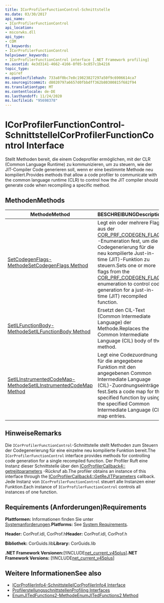 ```yaml
---
title: ICorProfilerFunctionControl-Schnittstelle
ms.date: 03/30/2017
api_name:
- ICorProfilerFunctionControl
api_location:
- mscorwks.dll
api_type:
- COM
f1_keywords:
- ICorProfilerFunctionControl
helpviewer_keywords:
- ICorProfilerFunctionControl interface [.NET Framework profiling]
ms.assetid: 4e3d3141-4662-4166-8f05-bc857c1b4216
topic_type:
- apiref
ms.openlocfilehash: 733a8f0bc7e8c19823827297a50f9c6906614ca7
ms.sourcegitcommit: d8020797a6657d0fbbdff362b80300815f682f94
ms.translationtype: MT
ms.contentlocale: de-DE
ms.lasthandoff: 11/24/2020
ms.locfileid: "95698378"
---
```

# <a name="icorprofilerfunctioncontrol-interface"></a><span data-ttu-id="7118b-102">ICorProfilerFunctionControl-Schnittstelle</span><span class="sxs-lookup"><span data-stu-id="7118b-102">ICorProfilerFunctionControl Interface</span></span>

<span data-ttu-id="7118b-103">Stellt Methoden bereit, die einem Codeprofiler ermöglichen, mit der CLR (Common Language Runtime) zu kommunizieren, um zu steuern, wie der JIT-Compiler Code generieren soll, wenn er eine bestimmte Methode neu kompiliert.</span><span class="sxs-lookup"><span data-stu-id="7118b-103">Provides methods that allow a code profiler to communicate with the common language runtime (CLR) to control how the JIT compiler should generate code when recompiling a specific method.</span></span>  
  
## <a name="methods"></a><span data-ttu-id="7118b-104">Methoden</span><span class="sxs-lookup"><span data-stu-id="7118b-104">Methods</span></span>  
  
|<span data-ttu-id="7118b-105">Methode</span><span class="sxs-lookup"><span data-stu-id="7118b-105">Method</span></span>|<span data-ttu-id="7118b-106">BESCHREIBUNG</span><span class="sxs-lookup"><span data-stu-id="7118b-106">Description</span></span>|  
|------------|-----------------|  
|[<span data-ttu-id="7118b-107">SetCodegenFlags-Methode</span><span class="sxs-lookup"><span data-stu-id="7118b-107">SetCodegenFlags Method</span></span>](icorprofilerfunctioncontrol-setcodegenflags-method.md)|<span data-ttu-id="7118b-108">Legt ein oder mehrere Flags aus der [COR_PRF_CODEGEN_FLAGS](cor-prf-codegen-flags-enumeration.md) -Enumeration fest, um die Codegenerierung für die neu kompilierte Just-in-time (JIT)-Funktion zu steuern.</span><span class="sxs-lookup"><span data-stu-id="7118b-108">Sets one or more flags from the [COR_PRF_CODEGEN_FLAGS](cor-prf-codegen-flags-enumeration.md) enumeration to control code generation for a just-in-time (JIT) recompiled function.</span></span>|  
|[<span data-ttu-id="7118b-109">SetILFunctionBody-Methode</span><span class="sxs-lookup"><span data-stu-id="7118b-109">SetILFunctionBody Method</span></span>](icorprofilerfunctioncontrol-setilfunctionbody-method.md)|<span data-ttu-id="7118b-110">Ersetzt den CIL-Text (Common Intermediate Language) der Methode.</span><span class="sxs-lookup"><span data-stu-id="7118b-110">Replaces the Common Intermediate Language (CIL) body of the method.</span></span>|  
|[<span data-ttu-id="7118b-111">SetILInstrumentedCodeMap-Methode</span><span class="sxs-lookup"><span data-stu-id="7118b-111">SetILInstrumentedCodeMap Method</span></span>](icorprofilerfunctioncontrol-setilinstrumentedcodemap-method.md)|<span data-ttu-id="7118b-112">Legt eine Codezuordnung für die angegebene Funktion mit den angegebenen Common Intermediate Language (CIL)-Zuordnungseinträgen fest.</span><span class="sxs-lookup"><span data-stu-id="7118b-112">Sets a code map for the specified function by using the specified Common Intermediate Language (CIL) map entries.</span></span>|  
  
## <a name="remarks"></a><span data-ttu-id="7118b-113">Hinweise</span><span class="sxs-lookup"><span data-stu-id="7118b-113">Remarks</span></span>  

 <span data-ttu-id="7118b-114">Die `ICorProfilerFunctionControl`-Schnittstelle stellt Methoden zum Steuern der Codegenerierung für eine einzelne neu kompilierte Funktion bereit.</span><span class="sxs-lookup"><span data-stu-id="7118b-114">The `ICorProfilerFunctionControl` interface provides methods for controlling code generation for a single recompiled function.</span></span> <span data-ttu-id="7118b-115">Der Profiler Ruft eine Instanz dieser Schnittstelle über den [ICorProfilerCallback4:: getrejitparameters](icorprofilercallback4-getrejitparameters-method.md) -Rückruf ab.</span><span class="sxs-lookup"><span data-stu-id="7118b-115">The profiler obtains an instance of this interface through the [ICorProfilerCallback4::GetReJITParameters](icorprofilercallback4-getrejitparameters-method.md) callback.</span></span> <span data-ttu-id="7118b-116">Jede Instanz von `ICorProfilerFunctionControl` steuert alle Instanzen einer Funktion.</span><span class="sxs-lookup"><span data-stu-id="7118b-116">Each instance of `ICorProfilerFunctionControl` controls all instances of one function.</span></span>  
  
## <a name="requirements"></a><span data-ttu-id="7118b-117">Requirements (Anforderungen)</span><span class="sxs-lookup"><span data-stu-id="7118b-117">Requirements</span></span>  

 <span data-ttu-id="7118b-118">**Plattformen:** Informationen finden Sie unter [Systemanforderungen](../../get-started/system-requirements.md).</span><span class="sxs-lookup"><span data-stu-id="7118b-118">**Platforms:** See [System Requirements](../../get-started/system-requirements.md).</span></span>  
  
 <span data-ttu-id="7118b-119">**Header:** CorProf.idl, CorProf.h</span><span class="sxs-lookup"><span data-stu-id="7118b-119">**Header:** CorProf.idl, CorProf.h</span></span>  
  
 <span data-ttu-id="7118b-120">**Bibliothek:** CorGuids.lib</span><span class="sxs-lookup"><span data-stu-id="7118b-120">**Library:** CorGuids.lib</span></span>  
  
 <span data-ttu-id="7118b-121">**.NET Framework Versionen:**[!INCLUDE[net_current_v45plus](../../../../includes/net-current-v45plus-md.md)]</span><span class="sxs-lookup"><span data-stu-id="7118b-121">**.NET Framework Versions:** [!INCLUDE[net_current_v45plus](../../../../includes/net-current-v45plus-md.md)]</span></span>  
  
## <a name="see-also"></a><span data-ttu-id="7118b-122">Weitere Informationen</span><span class="sxs-lookup"><span data-stu-id="7118b-122">See also</span></span>

- [<span data-ttu-id="7118b-123">ICorProfilerInfo4-Schnittstelle</span><span class="sxs-lookup"><span data-stu-id="7118b-123">ICorProfilerInfo4 Interface</span></span>](icorprofilerinfo4-interface.md)
- [<span data-ttu-id="7118b-124">Profilerstellungsschnittstellen</span><span class="sxs-lookup"><span data-stu-id="7118b-124">Profiling Interfaces</span></span>](profiling-interfaces.md)
- [<span data-ttu-id="7118b-125">EnumJITedFunctions2-Methode</span><span class="sxs-lookup"><span data-stu-id="7118b-125">EnumJITedFunctions2 Method</span></span>](icorprofilerinfo4-enumjitedfunctions2-method.md)
